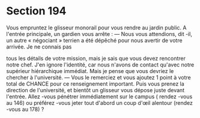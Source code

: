 # Section 194

Vous empruntez le glisseur monorail pour vous rendre au jardin
public. A l'entrée principale, un gardien vous arrête :
— Nous vous attendions, dit -il, un autre « négociant » terrien a
été dépêché pour nous avertir de votre arrivée. Je ne  connais pas

tous les détails de votre mission, mais je sais que vous devez
rencontrer notre chef. J'en ignore l'identité, car nous n'avons de
contact qu'avec notre supérieur hiérarchique immédiat. Mais je
pense que vous devriez le chercher à l'université.
— Vous le remerciez et vous ajoutez 1 point à votre total de
CHANCE  pour ce renseignement important. Puis vous prenez la
direction de l'université, et bientôt un glisseur vous dépose juste
devant l'entrée. Allez -vous pénétrer immédiatement sur le
campus ( rendez -vous au 146) ou préférez -vous jeter tout d'abord
un coup d'œil alentour (rendez -vous au 178) ?